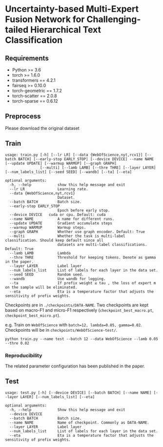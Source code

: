 # Uncertainty-based Multi-Expert Fusion Network for Challenging-tailed Hierarchical Text Classification

## Requirements

* Python >= 3.6
* torch >= 1.6.0
* transformers == 4.2.1
* fairseq >= 0.10.0
* torch-geometric == 1.7.2
* torch-scatter == 2.0.8
* torch-sparse ==  0.6.12

## Preprocess

Please download the original dataset

## Train

```
usage: train.py [-h] [--lr LR] [--data {WebOfScience,nyt,rcv1}] [--batch BATCH] [--early-stop EARLY_STOP] [--device DEVICE] --name NAME [--update UPDATE] [--warmup WARMUP] [--graph GRAPH]
                [--multi] [--lamb LAMB] [--thre THRE] [--layer LAYER] [--num_labels_list] [--seed SEED] [--wandb] [--ta] [--eta]

optional arguments:
  -h, --help            show this help message and exit
  --lr LR               Learning rate.
  --data {WebOfScience,nyt,rcv1}
                        Dataset.
  --batch BATCH         Batch size.
  --early-stop EARLY_STOP
                        Epoch before early stop.
  --device DEVICE	cuda or cpu. Default: cuda
  --name NAME           A name for different runs.
  --update UPDATE       Gradient accumulate steps
  --warmup WARMUP       Warmup steps.
  --graph GRAPH         Whether use graph encoder. Default: True
  --multi               Whether the task is multi-label classification. Should keep default since all 
  						datasets are multi-label classifications. Default: True
  --lamb LAMB           Lambda
  --thre THRE           Threshold for keeping tokens. Denote as gamma in the paper.
  --layer LAYER         Label layer
  --num_labels_list     List of labels for each layer in the data set.
  --seed SEED           Random seed.
  --wandb               Use wandb for logging.
  --ta                  If prefix weight ≤ tau , the loss of expert m on the sample will be eliminated.
  --eta                 Eta is a temperature factor that adjusts the sensitivity of prefix weights.
```

Checkpoints are in `./checkpoints/DATA-NAME`. Two checkpoints are kept based on macro-F1 and micro-F1 respectively 
(`checkpoint_best_macro.pt`, `checkpoint_best_micro.pt`).

e.g. Train on `WebOfScience` with `batch=12, lambda=0.05, gamma=0.02`. Checkpoints will be in `checkpoints/WebOfScience-test/`.

```shell
python train.py --name test --batch 12 --data WebOfScience --lamb 0.05 --thre 0.02
```

### Reproducibility

The related parameter configuration has been published in the paper.

## Test

```
usage: test.py [-h] [--device DEVICE] [--batch BATCH] [--name NAME] [--layer LAYER] [--num_labels_list] [--eta]

optional arguments:
  -h, --help            Show this help message and exit
  --device DEVICE
  --batch BATCH         Batch size.
  --name NAME           Name of checkpoint. Commonly as DATA-NAME.
  --layer LAYER         Label layer
  --num_labels_list     List of labels for each layer in the data set.
  --eta                 Eta is a temperature factor that adjusts the sensitivity of prefix weights.
```

